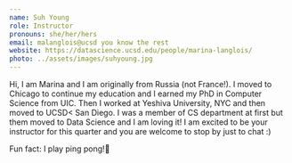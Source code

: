 ```yaml
---
name: Suh Young
role: Instructor
pronouns: she/her/hers
email: malanglois@ucsd you know the rest
website: https://datascience.ucsd.edu/people/marina-langlois/
photo: ../assets/images/suhyoung.jpg
---
```

Hi, I am Marina and I am originally from Russia (not France!). I moved to Chicago to continue my education and I earned my PhD in Computer Science from UIC. Then I worked at Yeshiva University, NYC and then moved to UCSD< San Diego. I was a member of CS department at first but them moved to Data Science and I am loving it! I am excited to be your instructor for this quarter and you are welcome to stop by just to chat :)

Fun fact: I play ping pong!💃